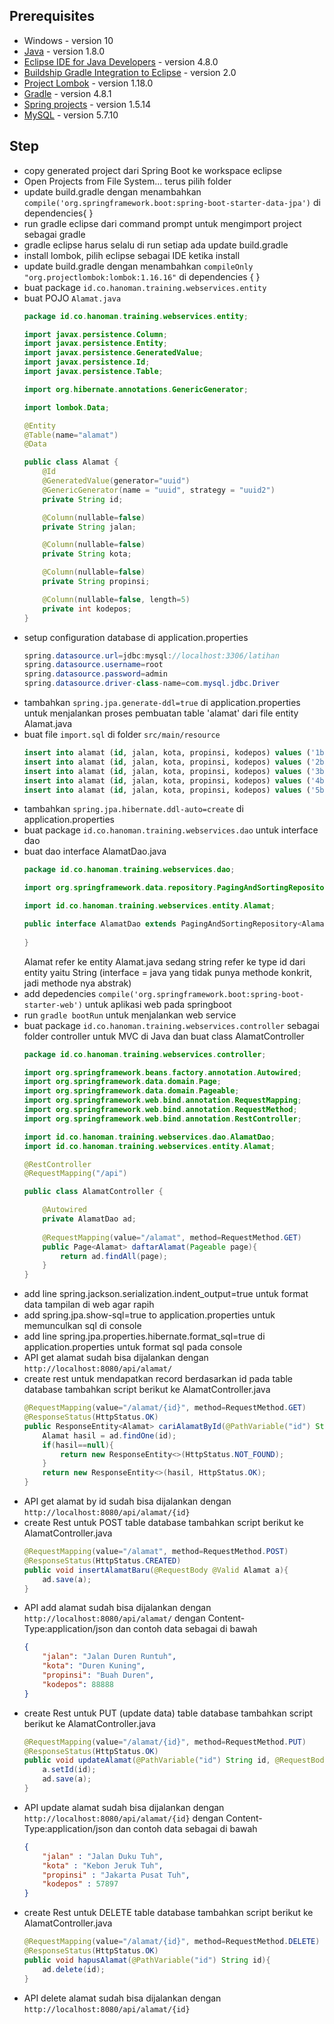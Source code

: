 ## Prerequisites ##
- Windows - version 10
- [Java](https://java.com) - version 1.8.0
- [Eclipse IDE for Java Developers](http://www.eclipse.org/) - version 4.8.0
- [Buildship Gradle Integration to Eclipse](https://projects.eclipse.org/projects/tools.buildship) - version 2.0
- [Project Lombok](https://projectlombok.org/) - version 1.18.0
- [Gradle](https://gradle.org/) - version 4.8.1
- [Spring projects](https://start.spring.io/) - version 1.5.14
- [MySQL](https://www.mysql.com/) - version 5.7.10

## Step ##
- copy generated project dari Spring Boot ke workspace eclipse
- Open Projects from File System... terus pilih folder
- update build.gradle dengan menambahkan `compile('org.springframework.boot:spring-boot-starter-data-jpa')` di dependencies{ }
- run gradle eclipse dari command prompt untuk mengimport project sebagai gradle 
- gradle eclipse harus selalu di run setiap ada update build.gradle
- install lombok, pilih eclipse sebagai IDE ketika install
- update build.gradle dengan menambahkan `compileOnly "org.projectlombok:lombok:1.16.16"` di dependencies { }
- buat package `id.co.hanoman.training.webservices.entity`
- buat POJO `Alamat.java`
    ```java
    package id.co.hanoman.training.webservices.entity;

    import javax.persistence.Column;
    import javax.persistence.Entity;
    import javax.persistence.GeneratedValue;
    import javax.persistence.Id;
    import javax.persistence.Table;

    import org.hibernate.annotations.GenericGenerator;

    import lombok.Data;

    @Entity
    @Table(name="alamat")
    @Data

    public class Alamat {
        @Id
        @GeneratedValue(generator="uuid")
        @GenericGenerator(name = "uuid", strategy = "uuid2")
        private String id;

        @Column(nullable=false)
        private String jalan;

        @Column(nullable=false)
        private String kota;

        @Column(nullable=false)
        private String propinsi;

        @Column(nullable=false, length=5)
        private int kodepos;	
    }
    ```
- setup configuration database di application.properties 
    ```java
    spring.datasource.url=jdbc:mysql://localhost:3306/latihan
    spring.datasource.username=root
    spring.datasource.password=admin
    spring.datasource.driver-class-name=com.mysql.jdbc.Driver
    ```
- tambahkan `spring.jpa.generate-ddl=true` di application.properties untuk menjalankan proses pembuatan table 'alamat' dari file entity Alamat.java
- buat file `import.sql` di folder `src/main/resource`
    ```sql
    insert into alamat (id, jalan, kota, propinsi, kodepos) values ('1b','Jalan Penggilingan','Cakung','Jakarta Timur',13940);
    insert into alamat (id, jalan, kota, propinsi, kodepos) values ('2b','Jalan Komarudin','Cakung','Jakarta Timur',13940);
    insert into alamat (id, jalan, kota, propinsi, kodepos) values ('3b','Jalan Duku','Kebon Jeruk','Jakarta Pusat',57890);
    insert into alamat (id, jalan, kota, propinsi, kodepos) values ('4b','Jalan Kelapa','Jagakarsa','Jakarta Selatan',23956);
    insert into alamat (id, jalan, kota, propinsi, kodepos) values ('5b','Jalan Patriot','Bekasi Barat','Bekasi',47863);
    ```
- tambahkan `spring.jpa.hibernate.ddl-auto=create` di application.properties
- buat package `id.co.hanoman.training.webservices.dao` untuk interface dao
- buat dao interface AlamatDao.java
    ```java
    package id.co.hanoman.training.webservices.dao;

    import org.springframework.data.repository.PagingAndSortingRepository;

    import id.co.hanoman.training.webservices.entity.Alamat;

    public interface AlamatDao extends PagingAndSortingRepository<Alamat, String>{
        
    }
    ```
    Alamat refer ke entity Alamat.java sedang string refer ke type id dari entity yaitu String (interface = java yang tidak punya methode konkrit, jadi methode nya abstrak)
- add depedencies `compile('org.springframework.boot:spring-boot-starter-web')` untuk aplikasi web pada springboot
- run `gradle bootRun` untuk menjalankan web service
- buat package `id.co.hanoman.training.webservices.controller` sebagai folder controller untuk MVC di Java dan buat class AlamatController
    ```java
    package id.co.hanoman.training.webservices.controller;

    import org.springframework.beans.factory.annotation.Autowired;
    import org.springframework.data.domain.Page;
    import org.springframework.data.domain.Pageable;
    import org.springframework.web.bind.annotation.RequestMapping;
    import org.springframework.web.bind.annotation.RequestMethod;
    import org.springframework.web.bind.annotation.RestController;

    import id.co.hanoman.training.webservices.dao.AlamatDao;
    import id.co.hanoman.training.webservices.entity.Alamat;

    @RestController
    @RequestMapping("/api")

    public class AlamatController {

        @Autowired
        private AlamatDao ad;
        
        @RequestMapping(value="/alamat", method=RequestMethod.GET)	
        public Page<Alamat> daftarAlamat(Pageable page){
            return ad.findAll(page);
        }
    }
    ```
- add line spring.jackson.serialization.indent_output=true untuk format data tampilan di web agar rapih
- add spring.jpa.show-sql=true to application.properties untuk memunculkan sql di console
- add line spring.jpa.properties.hibernate.format_sql=true di application.properties untuk format sql pada console
- API get alamat sudah bisa dijalankan dengan `http://localhost:8080/api/alamat/`
- create rest untuk mendapatkan record berdasarkan id pada table database tambahkan script berikut ke AlamatController.java
    ```java
    @RequestMapping(value="/alamat/{id}", method=RequestMethod.GET)
	@ResponseStatus(HttpStatus.OK)
	public ResponseEntity<Alamat> cariAlamatById(@PathVariable("id") String id){
		Alamat hasil = ad.findOne(id);
		if(hasil==null){
			return new ResponseEntity<>(HttpStatus.NOT_FOUND);
		}
		return new ResponseEntity<>(hasil, HttpStatus.OK);
	}
    ```
- API get alamat by id sudah bisa dijalankan dengan `http://localhost:8080/api/alamat/{id}`
- create Rest untuk POST table database tambahkan script berikut ke AlamatController.java
    ```java
	@RequestMapping(value="/alamat", method=RequestMethod.POST)
	@ResponseStatus(HttpStatus.CREATED)
	public void insertAlamatBaru(@RequestBody @Valid Alamat a){
		ad.save(a);
	}
    ```
- API add alamat sudah bisa dijalankan dengan `http://localhost:8080/api/alamat/` dengan Content-Type:application/json dan contoh data sebagai di bawah
    ```json
    {
 		"jalan": "Jalan Duren Runtuh",
 		"kota": "Duren Kuning",
 		"propinsi": "Buah Duren",
 		"kodepos": 88888
 	}
    ```
- create Rest untuk PUT (update data) table database tambahkan script berikut ke AlamatController.java
    ```java
    @RequestMapping(value="/alamat/{id}", method=RequestMethod.PUT)
    @ResponseStatus(HttpStatus.OK)
    public void updateAlamat(@PathVariable("id") String id, @RequestBody @Valid Alamat a){
        a.setId(id);
        ad.save(a);
    }
    ```
- API update alamat sudah bisa dijalankan dengan `http://localhost:8080/api/alamat/{id}` dengan Content-Type:application/json dan contoh data sebagai di bawah
    ```json
    {
 		"jalan" : "Jalan Duku Tuh",
 		"kota" : "Kebon Jeruk Tuh",
 		"propinsi" : "Jakarta Pusat Tuh",
 		"kodepos" : 57897
 	}
    ```
- create Rest untuk DELETE table database tambahkan script berikut ke AlamatController.java
    ```java
    @RequestMapping(value="/alamat/{id}", method=RequestMethod.DELETE)
    @ResponseStatus(HttpStatus.OK)
    public void hapusAlamat(@PathVariable("id") String id){
        ad.delete(id);
    }
    ```
- API delete alamat sudah bisa dijalankan dengan `http://localhost:8080/api/alamat/{id}`





